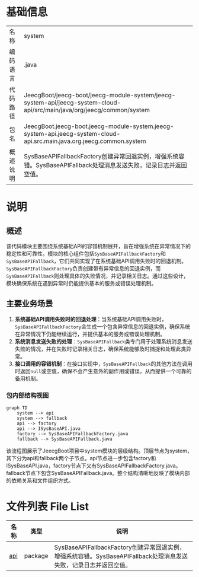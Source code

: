 # 基础信息

|      |      |
|------|------|
| 名称 | system |
| 编码语言 | .java |
| 代码路径 | JeecgBoot/jeecg-boot/jeecg-module-system/jeecg-system-api/jeecg-system-cloud-api/src/main/java/org/jeecg/common/system |
| 包名 | JeecgBoot.jeecg-boot.jeecg-module-system.jeecg-system-api.jeecg-system-cloud-api.src.main.java.org.jeecg.common.system |
| 概述说明 | SysBaseAPIFallbackFactory创建异常回退实例，增强系统容错。SysBaseAPIFallback处理消息发送失败，记录日志并返回空值。 |

# 说明

## 概述
该代码模块主要围绕系统基础API的容错机制展开，旨在增强系统在异常情况下的稳定性和可靠性。模块的核心组件包括`SysBaseAPIFallbackFactory`和`SysBaseAPIFallback`，它们共同实现了在系统基础API调用失败时的回退机制。`SysBaseAPIFallbackFactory`负责创建带有异常信息的回退实例，而`SysBaseAPIFallback`则处理具体的失败情况，并记录相关日志。通过这些设计，模块确保系统在遇到异常时仍能提供基本的服务或错误处理机制。

## 主要业务场景
1. **系统基础API调用失败时的回退处理**：当系统基础API调用失败时，`SysBaseAPIFallbackFactory`会生成一个包含异常信息的回退实例，确保系统在异常情况下仍能继续运行，并提供基本的服务或错误处理机制。
2. **系统消息发送失败的处理**：`SysBaseAPIFallback`类专门用于处理系统消息发送失败的情况，并在失败时记录相关日志，确保系统能够及时捕捉和处理此类异常。
3. **接口调用的容错机制**：在接口实现中，`SysBaseAPIFallback`的其他方法在调用时返回`null`或空值，确保不会产生意外的副作用或错误，从而提供一个可靠的备用机制。


### 包内部结构视图

```mermaid
graph TD
    system --> api
    system --> fallback
    api --> factory
    api --> ISysBaseAPI.java
    factory --> SysBaseAPIFallbackFactory.java
    fallback --> SysBaseAPIFallback.java
```

该流程图展示了JeecgBoot项目中system模块的层级结构。顶层节点为system，其下分为api和fallback两个子节点。api节点进一步包含factory和ISysBaseAPI.java，factory节点下又有SysBaseAPIFallbackFactory.java。fallback节点下包含SysBaseAPIFallback.java。整个结构清晰地反映了模块内部的依赖关系和文件组织方式。

# 文件列表 File List

| 名称   | 类型  | 说明 |
|-------|------|-------------|
| [api](api/_module.md) | package | SysBaseAPIFallbackFactory创建异常回退实例，增强系统容错。SysBaseAPIFallback处理消息发送失败，记录日志并返回空值。 |


